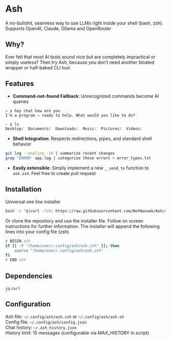# Ash
A no-bullshit, seamless way to use LLMs right inside your shell (bash, zsh). Supports OpenAI, Claude, Ollama and OpenRouter

## Why?

Ever felt that most AI tools sound nice but are completely impractical or simply useless? Then try Ash, because you don’t need another bloated wrapper or half-baked CLI tool.

## Features

- **Command-not-found Fallback**: Unrecognized commands become AI queries

```
~ ❯ hey chat how are you
I'm a program — ready to help. What would you like to do?
```
```python
~ ❯ ls
Desktop/  Documents/  Downloads/  Music/  Pictures/  Videos/
```

- **Shell Integration**: Respects redirections, pipes, and standard shell behavior

```sh
git log --oneline -10 | summarize recent changes
grep "ERROR" app.log | categorize these errors > error_types.txt
```

- **Easily extensible**: Simply implement a new `__send_to` function to `ash.zsh`. Feel free to create pull request

## Installation
Universal one line installer
```sh
bash -c "$(curl -fsSL https://raw.githubusercontent.com/NotNanook/Ash/refs/heads/main/installer.sh)"
```
Or clone the repository and use the installer file. Follow on screen instructions for further information. The installer will append the following lines into your config file (zsh)
```zsh
# BEGIN ash
if [[ -f "/home/user/.config/ash/ash.zsh" ]]; then
    source "/home/user/.config/ash/ash.zsh"
fi
# END ash
```

## Dependencies
`jq`
`curl`

## Configuration
Ash file: `~/.config/ash/ash.zsh` or `~/.config/ash/ash.sh`<br>
Config file: `~/.config/ash/config.json`<br>
Chat history: `~/.ash_history.json`<br>
History limit: 15 messages (configurable via MAX_HISTORY in script)<br>
